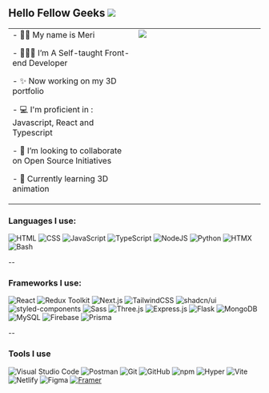 
## Hello Fellow Geeks ![](https://user-images.githubusercontent.com/18350557/176309783-0785949b-9127-417c-8b55-ab5a4333674e.gif)
<table>
  <tr>
    <td style="vertical-align: top; width: 50%; padding-right: 10px; border:none;">
       <span style="display:block;margin:0;padding:0;">- 👩🏻 My name is Meri</p>
       <span style="display:block;margin:0;padding:0;">- 👩🏻‍💻 I’m A Self-taught Front-end Developer</p>
       <span style="display:block;margin:0;padding:0;">- ✨ Now working on my 3D portfolio</p>
       <span style="display:block;margin:0;padding:0;">- 💻 I'm proficient in : Javascript, React and Typescript</p>
       <span style="display:block;margin:0;padding:0;">- 👯 I’m looking to collaborate on Open Source Initiatives</p>
       <span style="display:block;margin:0;padding:0;">- 🌱 Currently learning 3D animation</p>
    </td>
    <td style="vertical-align: top; width: 50%;">
      <img src="https://github-readme-stats.vercel.app/api?username=meriDev&show_icons=true&theme=tokyonight&layout=compact&langs_count=8&card_width=320"/>
    </td>
  </tr>
</table>

### Languages I use:
![HTML](https://img.shields.io/badge/-HTML-%23E34F26.svg?style=flat&logo=html5&logoColor=white)
![CSS](https://img.shields.io/badge/-CSS-1572B6?style=flat&logo=css3&logoColor=fff)
![JavaScript](https://img.shields.io/badge/-JavaScript-F7DF1E?style=flat&logo=javascript&logoColor=000)
![TypeScript](https://img.shields.io/badge/-TypeScript-3178C6?style=flat&logo=typescript&logoColor=fff)
![NodeJS](https://img.shields.io/badge/-Node.js-6DA55F?style=flat&logo=node.js&logoColor=white)
![Python](https://img.shields.io/badge/-Python-3776AB?style=flat&logo=python&logoColor=fff)
![HTMX](https://img.shields.io/badge/-HTMX-36C?style=flat&logo=htmx&logoColor=fff)
![Bash](https://img.shields.io/badge/-Bash-4EAA25?style=flat&logo=gnubash&logoColor=fff)

--

### Frameworks I use:
![React](https://img.shields.io/badge/React-%2320232a.svg?style=flat&logo=react&logoColor=%2361DAFB)
![Redux Toolkit](https://img.shields.io/badge/Redux-Toolkit-blue)
![Next.js](https://img.shields.io/badge/Next.js-black?style=flat&logo=next.js&logoColor=white)
![TailwindCSS](https://img.shields.io/badge/Tailwind%20CSS-%2338B2AC.svg?style=flat&logo=tailwind-css&logoColor=white)
![shadcn/ui](https://img.shields.io/badge/shadcn%2Fui-000?style=flat&logo=shadcnui&logoColor=fff)
![styled-components](https://img.shields.io/badge/styled--components-DB7093?style=flat&logo=styledcomponents&logoColor=fff)
![Sass](https://img.shields.io/badge/Sass-C69?style=flat&logo=sass&logoColor=fff)
![Three.js](https://img.shields.io/badge/Three.js-000?style=flat&logo=threedotjs&logoColor=fff)
![Express.js](https://img.shields.io/badge/Express.js-%23404d59.svg?style=flat&logo=express&logoColor=%2361DAFB)
![Flask](https://img.shields.io/badge/Flask-000?style=flat&logo=flask&logoColor=fff)
![MongoDB](https://img.shields.io/badge/MongoDB-%234ea94b.svg?style=flat&logo=mongodb&logoColor=white)
![MySQL](https://img.shields.io/badge/MySQL-4479A1?style=flat&logo=mysql&logoColor=fff)
![Firebase](https://img.shields.io/badge/Firebase-039BE5?style=flat&logo=Firebase&logoColor=white)
![Prisma](https://img.shields.io/badge/Prisma-3982CE?style=flat&logo=Prisma&logoColor=white)

--

### Tools I use
![Visual Studio Code](https://custom-icon-badges.demolab.com/badge/-Visual%20Studio%20Code-0078d7.svg?style=flat&logo=vsc&logoColor=white)
![Postman](https://img.shields.io/badge/-Postman-FF6C37?style=flat&logo=postman&logoColor=white)
![Git](https://img.shields.io/badge/-Git-F05032?style=flat&logo=git&logoColor=fff)
![GitHub](https://img.shields.io/badge/-GitHub-%23121011.svg?style=flat&logo=github&logoColor=white)
![npm](https://img.shields.io/badge/-npm-CB3837?style=flat&logo=npm&logoColor=fff)
![Hyper](https://img.shields.io/badge/-Hyper-000000?style=flat&logo=hyper&logoColor=fff)
![Vite](https://img.shields.io/badge/-Vite-646CFF?style=flat&logo=vite&logoColor=fff)
![Netlify](https://img.shields.io/badge/-Netlify-%23000000?style=flat&logo=netlify&logoColor=#00C7B7)
![Figma](https://img.shields.io/badge/-Figma-F24E1E?style=flat&logo=Figma&logoColor=white)
[![Framer](https://img.shields.io/badge/Framer-05F?logo=framer&logoColor=fff)](#)
